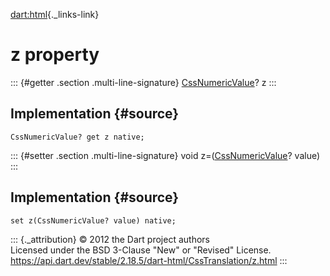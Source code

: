 [dart:html](../../dart-html/dart-html-library){._links-link}

z property
==========

::: {#getter .section .multi-line-signature}
[CssNumericValue](../cssnumericvalue-class)? z
:::

Implementation {#source}
--------------

``` {.language-dart data-language="dart"}
CssNumericValue? get z native;
```

::: {#setter .section .multi-line-signature}
void z=([CssNumericValue](../cssnumericvalue-class)? value)
:::

Implementation {#source}
--------------

``` {.language-dart data-language="dart"}
set z(CssNumericValue? value) native;
```

::: {._attribution}
© 2012 the Dart project authors\
Licensed under the BSD 3-Clause \"New\" or \"Revised\" License.\
<https://api.dart.dev/stable/2.18.5/dart-html/CssTranslation/z.html>
:::
